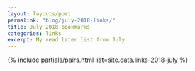 ```yaml
---
layout: layouts/post
permalink: "blog/july-2018-links/"
title: July 2018 bookmarks
categories: links
excerpt: My read later list from July.
---
```


{% include partials/pairs.html list=site.data.links-2018-july %}
